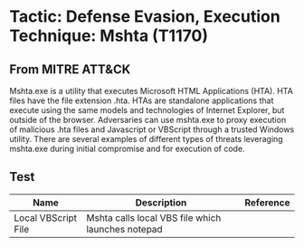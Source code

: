 <h1> Tactic: Defense Evasion, Execution
Technique: Mshta (T1170)  </h1>
<h2> From MITRE ATT&CK </h2>

Mshta.exe is a utility that executes Microsoft HTML Applications (HTA). HTA files have the file extension .hta. HTAs are standalone applications that execute using the same models and technologies of Internet Explorer, but outside of the browser.                   Adversaries can use mshta.exe to proxy execution of malicious .hta files and Javascript or VBScript through a trusted Windows utility. There are several examples of different types of threats leveraging mshta.exe during initial compromise and for execution of code.

<h2> Test </h2>

Name                | Description                                          | Reference
------------------- | --------------------------------------------------   | ------------
Local VBScript File | Mshta calls local VBS file which launches notepad    | 
